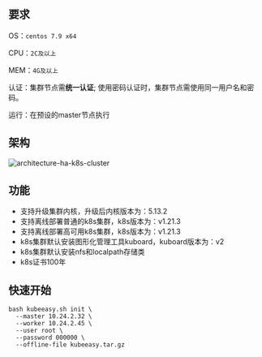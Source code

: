 ## 要求

OS：`centos 7.9 x64`

CPU：`2C及以上`

MEM：`4G及以上`

认证：集群节点需**统一认证**; 使用密码认证时，集群节点需使用同一用户名和密码。

运行：在预设的master节点执行

## 架构

![architecture-ha-k8s-cluster](https://kubesphere.com.cn/images/docs/installing-on-linux/high-availability-configurations/set-up-ha-cluster-using-keepalived-haproxy/architecture-ha-k8s-cluster.png)

## 功能

- 支持升级集群内核，升级后内核版本为：5.13.2
- 支持离线部署普通的k8s集群，k8s版本为：v1.21.3
- 支持离线部署高可用k8s集群，k8s版本为：v1.21.3
- k8s集群默认安装图形化管理工具kuboard，kuboard版本为：v2
- k8s集群默认安装nfs和localpath存储类
- k8s证书100年

## 快速开始

```shell
bash kubeeasy.sh init \
  --master 10.24.2.32 \
  --worker 10.24.2.45 \
  --user root \
  --password 000000 \
  --offline-file kubeeasy.tar.gz
```

